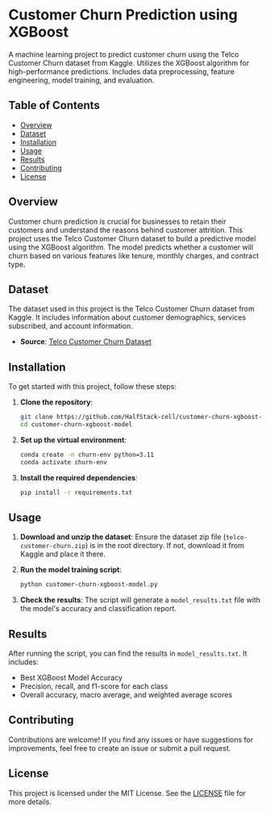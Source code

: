  # Customer Churn Prediction using XGBoost

A machine learning project to predict customer churn using the Telco Customer Churn dataset from Kaggle. Utilizes the XGBoost algorithm for high-performance predictions. Includes data preprocessing, feature engineering, model training, and evaluation.

## Table of Contents
- [Overview](#overview)
- [Dataset](#dataset)
- [Installation](#installation)
- [Usage](#usage)
- [Results](#results)
- [Contributing](#contributing)
- [License](#license)

## Overview
Customer churn prediction is crucial for businesses to retain their customers and understand the reasons behind customer attrition. This project uses the Telco Customer Churn dataset to build a predictive model using the XGBoost algorithm. The model predicts whether a customer will churn based on various features like tenure, monthly charges, and contract type.

## Dataset
The dataset used in this project is the Telco Customer Churn dataset from Kaggle. It includes information about customer demographics, services subscribed, and account information.

- **Source**: [Telco Customer Churn Dataset](https://www.kaggle.com/blastchar/telco-customer-churn)

## Installation
To get started with this project, follow these steps:

1. **Clone the repository**:
    ```bash
    git clone https://github.com/HalfStack-cell/customer-churn-xgboost-model.git
    cd customer-churn-xgboost-model
    ```

2. **Set up the virtual environment**:
    ```bash
    conda create -n churn-env python=3.11
    conda activate churn-env
    ```

3. **Install the required dependencies**:
    ```bash
    pip install -r requirements.txt
    ```

## Usage
1. **Download and unzip the dataset**:
    Ensure the dataset zip file (`telco-customer-churn.zip`) is in the root directory. If not, download it from Kaggle and place it there.

2. **Run the model training script**:
    ```bash
    python customer-churn-xgboost-model.py
    ```

3. **Check the results**:
    The script will generate a `model_results.txt` file with the model's accuracy and classification report.

## Results
After running the script, you can find the results in `model_results.txt`. It includes:
- Best XGBoost Model Accuracy
- Precision, recall, and f1-score for each class
- Overall accuracy, macro average, and weighted average scores

## Contributing
Contributions are welcome! If you find any issues or have suggestions for improvements, feel free to create an issue or submit a pull request.

## License
This project is licensed under the MIT License. See the [LICENSE](LICENSE) file for more details.

